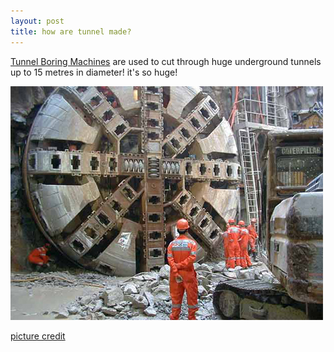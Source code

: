 ```yaml
---
layout: post
title: how are tunnel made?
---
```


[Tunnel Boring Machines](http://en.wikipedia.org/wiki/Tunnel_boring_machine) are used to cut through huge underground tunnels up to 15 metres in diameter! it's so huge!

![](/img/tbm.jpg)

[picture credit](http://www.railway-technology.com/projects/dublin-metro/images/5-tunnel-boring-machine.jpg)
